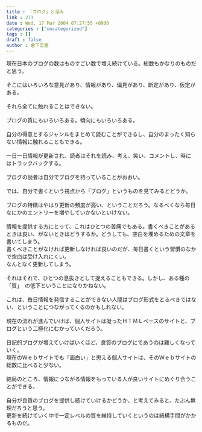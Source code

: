 ```yaml
---
title : 「ブログ」と深み
link : 273
date : Wed, 17 Mar 2004 07:27:55 +0000
categories : ["uncategorized"]
tags : []
draft : false
author : 倉下忠憲
---
```


現在日本のブログの数はものすごい数で増え続けている。総数もかなりのものだと思う。<BR><BR>そこにはいろいろな意見があり、情報があり、偏見があり、断定があり、仮定がある。<BR><BR>それら全てに触れることはできない。<BR><BR>ブログの質にもいろいろある。傾向にもいろいろある。<BR><BR>自分の得意とするジャンルをまとめて読むことができるし、自分のまったく知らない情報に触れることもできる。<BR><BR>一日一日情報が更新され、読者はそれを読み、考え、笑い、コメントし、時にはトラックバックする。<BR><BR>ブログの読者は自分でブログを持っていることがおおい。<BR><BR>では、自分で書くという視点から「ブログ」というものを見てみるとどうか。<BR><BR>ブログの特徴はやはり更新の頻度が高い、ということだろう。なるべくなら毎日なにかのエントリーを増やしていかないといけない。<BR><BR>情報を提供する方にとって、これはひとつの苦痛でもある。書くべきことがあるときは良い、がないときはどうするか。どうしても、空白を埋めるための文章を書いてしまう。<BR>書くべきことがなければ更新しなければ良いのだが、毎日書くという習慣のなかで空白は受け入れにくい。<BR>なんとなく更新してしまう。<BR><BR>それはそれで、ひとつの息抜きとして捉えることもできる。しかし、ある種の「質」　の低下ということになりかねない。<BR><BR>これは、毎日情報を発信することができない人間はブログ形式をとるべきではない、ということにつながってくるのかもしれない。<BR><BR>現在の流れが進んでいけば、個人サイトは凝ったＨＴＭＬベースのサイトと、ブログという二極化にむかっていくだろう。<BR><BR>日記的ブログが増えていけばいくほど、良質のブログにであうのは難しくなっていく。<BR>現在のＷｅｂサイトでも「面白い」と思える個人サイトは、そのＷｅｂサイトの総数に比べると少ない。<BR><BR>結局のところ、情報につながる情報をもっている人が良いサイトにめぐり合うことができる。<BR><BR>自分が良質のブログを提供し続けていけるかどうか、と考えてみると、たぶん無理だろうと思う。<BR>更新を続けていく中で一定レベルの質を維持していくというのは結構手間がかかるものだ。<br><br>
